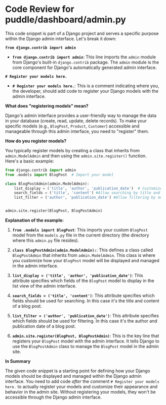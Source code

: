 # Code Review for puddle/dashboard/admin.py

This code snippet is part of a Django project and serves a specific purpose within the Django admin interface. Let's break it down:

**`from django.contrib import admin`**

*   **`from django.contrib import admin`**:  This line imports the `admin` module from Django's built-in `django.contrib` package.  The `admin` module is the core component for Django's automatically generated admin interface.

**`# Register your models here.`**

*   **`# Register your models here.`**: This is a comment indicating where you, the developer, should add code to register your Django models with the admin interface.

**What does "registering models" mean?**

Django's admin interface provides a user-friendly way to manage the data in your database (create, read, update, delete records).  To make your specific models (e.g., `BlogPost`, `Product`, `Customer`) accessible and manageable through this admin interface, you need to "register" them.

**How do you register models?**

You typically register models by creating a class that inherits from `admin.ModelAdmin` and then using the `admin.site.register()` function. Here's a basic example:

```python
from django.contrib import admin
from .models import BlogPost  # Import your model

class BlogPostAdmin(admin.ModelAdmin):
    list_display = ('title', 'author', 'publication_date')  # Customize the display in the admin list view
    search_fields = ('title', 'content') #Allow searching by title and content
    list_filter = ('author', 'publication_date') #Allow filtering by author and date


admin.site.register(BlogPost, BlogPostAdmin)
```

**Explanation of the example:**

1.  **`from .models import BlogPost`**:  This imports your custom `BlogPost` model from the `models.py` file in the current directory (the directory where this `admin.py` file resides).

2.  **`class BlogPostAdmin(admin.ModelAdmin):`**:  This defines a class called `BlogPostAdmin` that inherits from `admin.ModelAdmin`.  This class is where you customize how your `BlogPost` model will be displayed and managed in the admin interface.

3.  **`list_display = ('title', 'author', 'publication_date')`**:  This attribute specifies which fields of the `BlogPost` model to display in the list view of the admin interface.

4.  **`search_fields = ('title', 'content')`**: This attribute specifies which fields should be used for searching. In this case it's the title and content of a blog post.

5. **`list_filter = ('author', 'publication_date')`**: This attribute specifies which fields should be used for filtering. In this case it's the author and publication date of a blog post.

6.  **`admin.site.register(BlogPost, BlogPostAdmin)`**:  This is the key line that registers your `BlogPost` model with the admin interface.  It tells Django to use the `BlogPostAdmin` class to manage the `BlogPost` model in the admin site.

**In Summary**

The given code snippet is a starting point for defining how your Django models should be displayed and managed within the Django admin interface.  You need to add code *after* the comment `# Register your models here.` to actually register your models and customize their appearance and behavior in the admin site.  Without registering your models, they won't be accessible through the Django admin interface.

